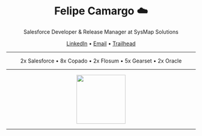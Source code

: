 <h1 align="center">Felipe Camargo ☁️</h1>

<p align="center">
  Salesforce Developer & Release Manager at SysMap Solutions
</p>

<p align="center">
  <a href="https://www.linkedin.com/in/cmrgofe/">LinkedIn</a> • 
  <a href="mailto:cmrgofe@gmail.com">Email</a> • 
  <a href="https://www.salesforce.com/trailblazer/cmrgofe">Trailhead</a>
</p>

---

<p align="center">
  2x Salesforce • 8x Copado • 2x Flosum • 5x Gearset • 2x Oracle
</p>

---

<p align="center">
  <img src="https://github-readme-stats.vercel.app/api?username=camargofe&show_icons=false&hide_title=true&hide_border=true&theme=default" height="130">
</p>

---
